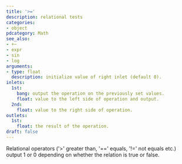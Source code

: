 ```yaml
---
title: '>='
description: relational tests
categories:
- object
pdcategory: Math
see_also:
- +~
- expr
- sin
- log
arguments:
- type: float
  description: initialize value of right inlet (default 0).
inlets:
  1st:
    bang: output the operation on the previously set values.
    float: value to the left side of operation and output.
  2nd:
    float: value to the right side of operation.
outlets:
  1st:
    float: the result of the operation.
draft: false
---
```

Relational operators ('>' greater than, '==' equals, '!=' not equals etc.) output 1 or 0 depending on whether the relation is true or false.
